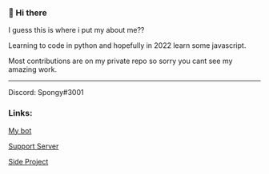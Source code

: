 ### 👋 Hi there

I guess this is where i put my about me??

Learning to code in python and hopefully in 2022 learn some javascript.

Most contributions are on my private repo so sorry you cant see my amazing work. 
 
 ---
Discord: Spongy#3001

### Links:

[My bot](https://top.gg/bot/930150644436860998)

[Support Server](https://discord.gg/zkRcymnEXf)

[Side Project](link)
